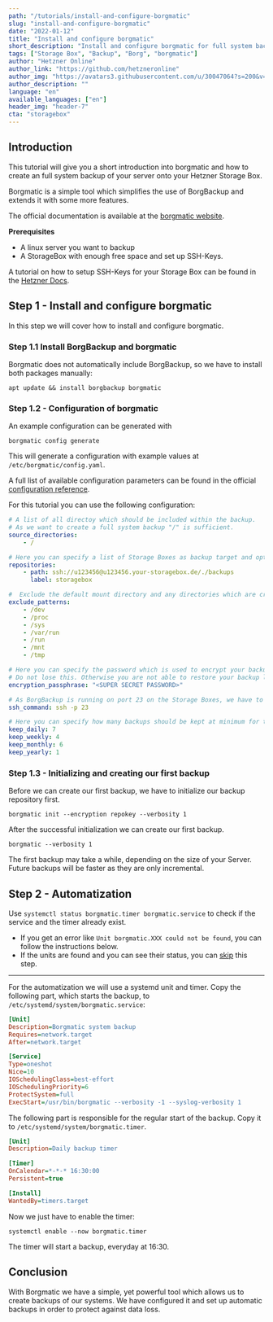 ```yaml
---
path: "/tutorials/install-and-configure-borgmatic"
slug: "install-and-configure-borgmatic"
date: "2022-01-12"
title: "Install and configure borgmatic"
short_description: "Install and configure borgmatic for full system backups."
tags: ["Storage Box", "Backup", "Borg", "borgmatic"]
author: "Hetzner Online"
author_link: "https://github.com/hetzneronline"
author_img: "https://avatars3.githubusercontent.com/u/30047064?s=200&v=4"
author_description: ""
language: "en"
available_languages: ["en"]
header_img: "header-7"
cta: "storagebox"
---
```


## Introduction

This tutorial will give you a short introduction into borgmatic and how to create an full system backup of your server onto your Hetzner Storage Box.

Borgmatic is a simple tool which simplifies the use of BorgBackup and extends it with some more features.

The official documentation is available at the [borgmatic website](https://torsion.org/borgmatic/).

**Prerequisites**

 * A linux server you want to backup
 * A StorageBox with enough free space and set up SSH-Keys.

A tutorial on how to setup SSH-Keys for your Storage Box can be found in the [Hetzner Docs](https://docs.hetzner.com/robot/storage-box/backup-space-ssh-keys).

## Step 1 - Install and configure borgmatic

In this step we will cover how to install and configure borgmatic.

### Step 1.1  Install BorgBackup and borgmatic

Borgmatic does not automatically include BorgBackup, so we have to install both packages manually:

```shell
apt update && install borgbackup borgmatic
```

### Step 1.2 - Configuration of borgmatic

An example configuration can be generated with

```shell
borgmatic config generate
```

This will generate a configuration with example values at `/etc/borgmatic/config.yaml`.

A full list of available configuration parameters can be found in the official [configuration reference](https://torsion.org/borgmatic/docs/reference/configuration/).

For this tutorial you can use the following configuration:

```yaml
# A list of all directoy which should be included within the backup.
# As we want to create a full system backup "/" is sufficient.
source_directories:
    - /

# Here you can specify a list of Storage Boxes as backup target and optional labels
repositories:
    - path: ssh://u123456@u123456.your-storagebox.de/./backups
      label: storagebox

#  Exclude the default mount directory and any directories which are created at runtime.
exclude_patterns:
    - /dev
    - /proc
    - /sys
    - /var/run
    - /run
    - /mnt
    - /tmp

# Here you can specify the password which is used to encrypt your backups. This is _not_ your Storage Box password.
# Do not lose this. Otherwise you are not able to restore your backup later.
encryption_passphrase: "<SUPER SECRET PASSWORD>"

# As BorgBackup is running on port 23 on the Storage Boxes, we have to overwrite the default ssh command in order to specify a port.
ssh_command: ssh -p 23

# Here you can specify how many backups should be kept at minimum for the specified time frame.
keep_daily: 7
keep_weekly: 4
keep_monthly: 6
keep_yearly: 1
```

### Step 1.3 - Initializing and creating our first backup

Before we can create our first backup, we have to initialize our backup repository first.

```shell
borgmatic init --encryption repokey --verbosity 1
```

After the successful initialization we can create our first backup.

```shell
borgmatic --verbosity 1
```

The first backup may take a while, depending on the size of your Server.
Future backups will be faster as they are only incremental.

## Step 2 - Automatization

Use `systemctl status borgmatic.timer borgmatic.service` to check if the service and the timer already exist.

- If you get an error like `Unit borgmatic.XXX could not be found`, you can follow the instructions below.
- If the units are found and you can see their status, you can <u>skip</u> this step.

-------

For the automatization we will use a systemd unit and timer.
Copy the following part, which starts the backup, to `/etc/systemd/system/borgmatic.service`:

```ini
[Unit]
Description=Borgmatic system backup
Requires=network.target
After=network.target

[Service]
Type=oneshot
Nice=10
IOSchedulingClass=best-effort
IOSchedulingPriority=6
ProtectSystem=full
ExecStart=/usr/bin/borgmatic --verbosity -1 --syslog-verbosity 1
```

The following part is responsible for the regular start of the backup.
Copy it to `/etc/systemd/system/borgmatic.timer`.

```ini
[Unit]
Description=Daily backup timer

[Timer]
OnCalendar=*-*-* 16:30:00
Persistent=true

[Install]
WantedBy=timers.target
```

Now we just have to enable the timer:

```shell
systemctl enable --now borgmatic.timer
```

The timer will start a backup, everyday at 16:30.

## Conclusion

With Borgmatic we have a simple, yet powerful tool which allows us to create backups of our systems.
We have configured it and set up automatic backups in order to protect against data loss.
